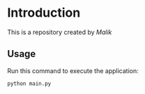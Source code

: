 # Introduction


This is a repository created by *Malik*


## Usage


Run this command to execute the application:


`python main.py`
